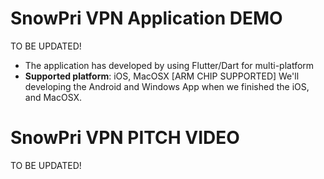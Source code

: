 # SnowPri VPN Application DEMO
TO BE UPDATED!

- The application has developed by using Flutter/Dart for multi-platform
- **Supported platform**: iOS, MacOSX [ARM CHIP SUPPORTED]
We'll developing the Android and Windows App when we finished the iOS, and MacOSX.
# SnowPri VPN PITCH VIDEO
TO BE UPDATED!
